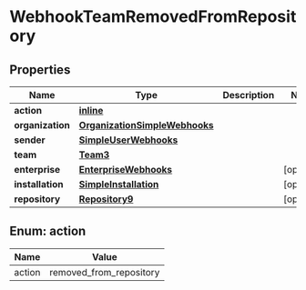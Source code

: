 
# WebhookTeamRemovedFromRepository

## Properties
Name | Type | Description | Notes
------------ | ------------- | ------------- | -------------
**action** | [**inline**](#Action) |  | 
**organization** | [**OrganizationSimpleWebhooks**](OrganizationSimpleWebhooks.md) |  | 
**sender** | [**SimpleUserWebhooks**](SimpleUserWebhooks.md) |  | 
**team** | [**Team3**](Team3.md) |  | 
**enterprise** | [**EnterpriseWebhooks**](EnterpriseWebhooks.md) |  |  [optional]
**installation** | [**SimpleInstallation**](SimpleInstallation.md) |  |  [optional]
**repository** | [**Repository9**](Repository9.md) |  |  [optional]


<a id="Action"></a>
## Enum: action
Name | Value
---- | -----
action | removed_from_repository



